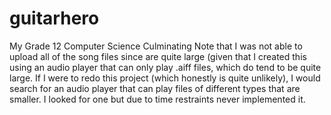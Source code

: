 # guitarhero
My Grade 12 Computer Science Culminating 
Note that I was not able to upload all of the song files since are quite large (given that I created this using an audio player
that can only play .aiff files, which do tend to be quite large.
If I were to redo this project (which honestly is quite unlikely), I would search for an audio player that can play files of different 
types that are smaller. I looked for one but due to time restraints never implemented it.
